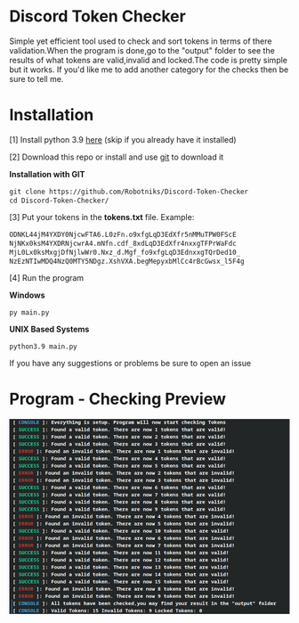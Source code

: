 # Discord Token Checker
Simple yet efficient tool used to check and sort tokens in terms of there validation.When the program is done,go to the "output" folder to see the results of 
what tokens are valid,invalid and locked.The code is pretty simple but it works.
If you'd like me to add another category for the checks then be sure to tell me.

# Installation

[1] Install  python 3.9 <a href="https://www.python.org/downloads/release/python-390/">here</a> (skip if you already have it installed) 

[2] Download this repo or install and use <a href="https://git-scm.com/book/en/v2/Getting-Started-Installing-Git">git</a> to download it

**Installation with GIT**
```
git clone https://github.com/Robotniks/Discord-Token-Checker
cd Discord-Token-Checker/
```

[3] Put your tokens in the **tokens.txt** file.
Example:

```
ODNKL44jM4YXDY0NjcwFTA6.L0zFn.o9xfgLqD3EdXfr5nMMuTPW0FScE
NjNKx0ksM4YXDRNjcwrA4.mNfn.cdf_8xdLqD3EdXfr4nxxgTFPrWaFdc
MjL0Lx0ksMxgjDfNjlwWr0.Nxz_d.Mgf_fo9xfgLqD3EdnxxgTQrDed10_
NzEzNTIwMDQ4NzQ0MTY5NDgz.XshVXA.begMepyxbMlCc4rBcGwsx_l5F4g
```

[4] Run the program

**Windows**
```
py main.py
```

**UNIX Based Systems**
```
python3.9 main.py
```

If you have any suggestions or problems be sure to open an issue 

# Program - Checking Preview

<img src="images/screenshot.png">





